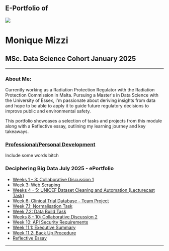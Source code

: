 ## E-Portfolio of   

![](/images/me.png)

# Monique Mizzi       

## MSc. Data Science Cohort January 2025

---

### About Me:
Currently working as a Radiation Protection Regulator with the Radiation Protection Commission in Malta. Pursuing a Master's in Data Science with the University of Essex, I'm passionate about deriving insights from data and hope to be able to apply it to guide future regulatory decisions to improve public and environmental safety.

This portfolio showcases a selection of tasks and projects from this module along with a Reflective essay, outlining my learning journey and key takeaways. 

### [Professional/Personal Development](https://www.linkedin.com/in/monique-mizzi-a414b435a/)
Include some words bitch

### Deciphering Big Data July 2025 - ePortfolio

*   [Weeks 1 - 3: Collaborative Discussion 1](collab-disc1.md)
*   [Week 3: Web Scraping](web-scraping.md)
*   [Weeks 4 - 5: UNICEF Dataset Cleaning and Automation (Lecturecast Task)](task4-5.md)
*   [Week 6: Clinical Trial Database - Team Project](team-project.md)
*   [Week 7.1: Normalisation Task](normal.md)
*   [Week 7.2: Data Build Task](databuild.md)
*   [Weeks 8 - 10: Collaborative Discussion 2](collab-disc2.md)
*   [Week 10: API Security Requirements](api-security.md)
*   [Week 11.1: Executive Summary](exec-summary.md)
*   [Week 11.2: Back Up Procedure](gfs.md)
*   [Reflective Essay](https://github.com/crypto61/eportfolio/blob/master/LCYS.md)

---

